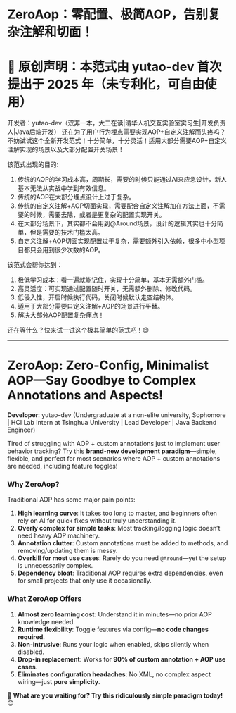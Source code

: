 # ZeroAop：零配置、极简AOP，告别复杂注解和切面！
# 📜 原创声明：本范式由 yutao-dev 首次提出于 2025 年（未专利化，可自由使用）
开发者：yutao-dev（双非一本，大二在读|清华人机交互实验室实习生|开发负责人|Java后端开发）
还在为了用户行为埋点需要实现AOP+自定义注解而头疼吗？不妨试试这个全新开发范式！十分简单，十分灵活！适用大部分需要AOP+自定义注解实现的场景以及大部分配置开关场景！

该范式出现的目的:
  1. 传统的AOP的学习成本高，周期长，需要的时候只能通过AI来应急设计，新人基本无法从实战中学到有效信息。
  2. 传统的AOP在大部分埋点设计上过于复杂。
  3. 传统的自定义注解+AOP切面实现，需要配合自定义注解加在方法上面，不需要的时候，需要去除，或者是更复杂的配置实现开关。
  4. 在大部分场景下，其实都不会用到@Around场景，设计的逻辑其实也十分简单，但是需要的技术门槛太高。
  5. 自定义注解+AOP切面实现配置过于复杂，需要额外引入依赖，很多中小型项目都只会用到很少次数的AOP。

该范式会帮你达到：
  1. 极低学习成本：看一遍就能记住，实现十分简单，基本无需额外门槛。
  2. 高灵活度：可实现通过配置随时开关，无需额外删除、修改代码。
  3. 低侵入性，开启时候执行代码，关闭时候默认走空结构体。
  4. 适用于大部分需要自定义注解+AOP的场景进行平替。
  5. 解决大部分AOP配置复杂痛点！

 还在等什么？快来试一试这个极其简单的范式吧！😊
 
---  

# **ZeroAop: Zero-Config, Minimalist AOP—Say Goodbye to Complex Annotations and Aspects!**  
**Developer**: yutao-dev (Undergraduate at a non-elite university, Sophomore | HCI Lab Intern at Tsinghua University | Lead Developer | Java Backend Engineer)  

Tired of struggling with AOP + custom annotations just to implement user behavior tracking? Try this **brand-new development paradigm**—simple, flexible, and perfect for most scenarios where AOP + custom annotations are needed, including feature toggles!  

### **Why ZeroAop?**  
Traditional AOP has some major pain points:  
1. **High learning curve**: It takes too long to master, and beginners often rely on AI for quick fixes without truly understanding it.  
2. **Overly complex for simple tasks**: Most tracking/logging logic doesn’t need heavy AOP machinery.  
3. **Annotation clutter**: Custom annotations must be added to methods, and removing/updating them is messy.  
4. **Overkill for most use cases**: Rarely do you need `@Around`—yet the setup is unnecessarily complex.  
5. **Dependency bloat**: Traditional AOP requires extra dependencies, even for small projects that only use it occasionally.  

### **What ZeroAop Offers**  
1. **Almost zero learning cost**: Understand it in minutes—no prior AOP knowledge needed.  
2. **Runtime flexibility**: Toggle features via config—**no code changes required**.  
3. **Non-intrusive**: Runs your logic when enabled, skips silently when disabled.  
4. **Drop-in replacement**: Works for **90% of custom annotation + AOP use cases**.  
5. **Eliminates configuration headaches**: No XML, no complex aspect wiring—just **pure simplicity**.  

🚀 **What are you waiting for? Try this ridiculously simple paradigm today!**  😊
